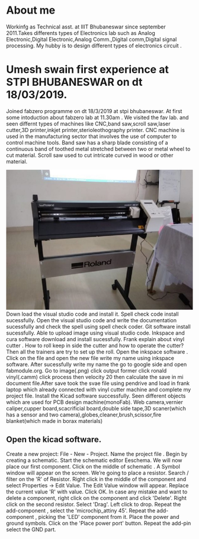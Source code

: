 # About me
Workinfg as Technical asst. at IIIT Bhubaneswar since september 2011.Takes  differents types of Electronics lab such as Analog Electronic,Digital Electronic,Analog Comm.,Digital comm,Digital signal processing. My hubby is to design different types of electronics circuit .
# Umesh swain first experience at STPI BHUBANESWAR on dt 18/03/2019.
Joined fabzero programme on dt 18/3/2019 at stpi bhubaneswar.
At first some intoduction about fabzero lab at 11.30am .
We visited the fav lab. and seen differnt types of machines like CNC,band saw,scroll saw,laser cutter,3D printer,inkjet printer,sterioleothography printer.
CNC machine is used in the manufacturing sector that involves the use of computer to control machine tools.
Band saw has a sharp blade consisting of a continuous band of toothed metal stretched between two or metal wheel to cut material.
Scroll saw used to cut intricate curved in wood or other material.

![](image/index.jpg)
Down load the visual studio code and install it.
Spell check code install sucessfully.
Open the visual studio code and write the documentation sucessfully and check the spell using spell check coder.
Git software install sucessfully.
Able to upload image using visual studio code.
Inkspace and cura software download and install sucessfully.
Frank explain about vinyl cutter .
How to roll keep in side the cutter and how to operate the cutter? Then all the trainers are try to set up the roll.
 Open the inkspace  software .
Click on the file and open the new file write my name using inkspace software.
After sucessfully write my name the go to google side and open fabmodule.org.
Go to image(.png) click output former click ronald vinyl(.camm) click process then velocity 20 then calculate the save in mi document file.After save took the svae file using pendrive and load in frank laptop which already connected with vinyl cutter machine and complete my project file. 
Install the Kicad software successfully.
Seen different objects which are used for PCB design machine(monoFab).
Web camera,vernier caliper,cupper board,scacrificial board,double side tape,3D scaner(which has a sensor and two camera),globes,cleaner,brush,scissor,fire blanket(which made in borax materials)
## Open the kicad software.
Create a new project: File - New - Project. Name the project file .
Begin by creating a schematic. Start the schematic editor Eeschema.
We will now place our first component.
Click on the middle of  schematic . A  Symbol window will appear on the screen. We’re going to place a resistor. Search / filter on the 'R' of Resistor. 
Right click in the middle of the component and select Properties → Edit Value.
The Edit Value  window will appear. Replace the current value 'R' with value. Click OK.
In case any mistake and want to delete a component, right click on the component and click 'Delete'.
Right click on the second resistor. Select 'Drag'. Left click to drop. 
Repeat the add-component , select the 'microchip_attiny 45'.
Repeat the add-component , picking the 'LED' component from it.
Place the power and ground symbols. Click on the 'Place power port' button.
Repeat the add-pin  select the GND part.





